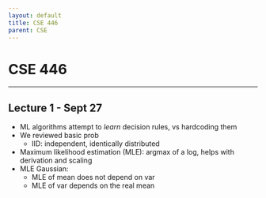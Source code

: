 ```yaml
---
layout: default
title: CSE 446
parent: CSE
---
```


# CSE 446

---

## Lecture 1 - Sept 27

- ML algorithms attempt to *learn* decision rules, vs hardcoding them
- We reviewed basic prob
    - IID: independent, identically distributed
- Maximum likelihood estimation (MLE): argmax of a log, helps with derivation and scaling
- MLE Gaussian:
    - MLE of mean does not depend on var
    - MLE of var depends on the real mean
